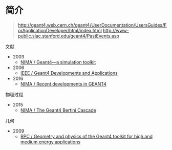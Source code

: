 <!-- README.md --- 
;; 
;; Description: 
;; Author: Hongyi Wu(吴鸿毅)
;; Email: wuhongyi@qq.com 
;; Created: 六 12月 23 22:22:16 2017 (+0800)
;; Last-Updated: 日 9月  2 05:38:03 2018 (+0800)
;;           By: Hongyi Wu(吴鸿毅)
;;     Update #: 5
;; URL: http://wuhongyi.cn -->

# 简介

> http://geant4.web.cern.ch/geant4/UserDocumentation/UsersGuides/ForApplicationDeveloper/html/index.html
> http://www-public.slac.stanford.edu/geant4/PastEvents.asp

文献

- 2003
	- [NIMA / Geant4—a simulation toolkit](http://wuhongyi.cn/Geant4Note/pdf/article/1-s2.0-S0168900203013688-main.pdf)
- 2006
	- [IEEE / Geant4 Developments and Applications](http://wuhongyi.cn/Geant4Note/pdf/article/01610988.pdf)
- 2016
	- [NIMA / Recent developments in GEANT4](http://wuhongyi.cn/Geant4Note/pdf/article/1-s2.0-S0168900216306957-main.pdf)

物理过程
- 2015
	- [NIMA / The Geant4 Bertini Cascade](http://wuhongyi.cn/Geant4Note/pdf/article/phys/1-s2.0-S0168900215011134-main.pdf)


几何

- 2009
	- [RPC / Geometry and physics of the Geant4 toolkit for high and medium energy applications](http://wuhongyi.cn/Geant4Note/pdf/article/geometry/1-s2.0-S0969806X09001650-main.pdf)



<!-- README.md ends here -->
